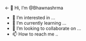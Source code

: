 <- 👋 Hi, I’m @Bhawnashrma
- 👀 I’m interested in ...
- 🌱 I’m currently learning ...
- 💞️ I’m looking to collaborate on ...
- 📫 How to reach me ..

<!---
Bhawnashrma/Bhawnashrma is a ✨ special ✨ repository because its `README.md` (this file) appears on your GitHub profile.
You can click the Preview link to take a look at your changes.
--->
